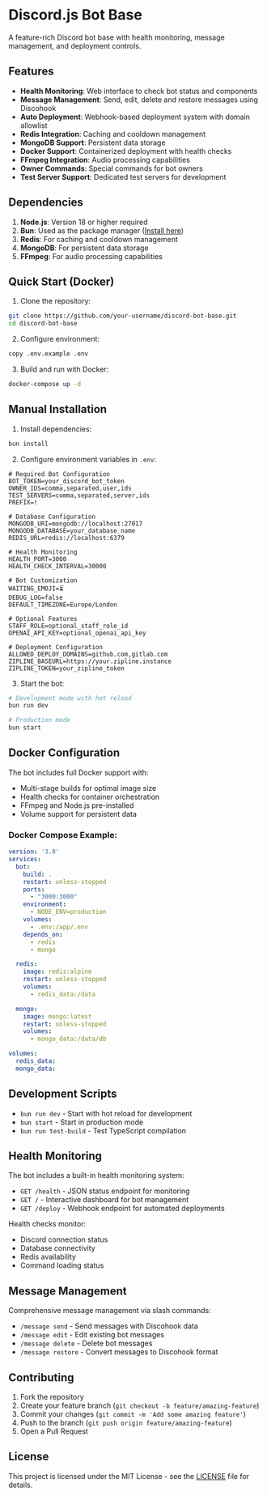 # Discord.js Bot Base

A feature-rich Discord bot base with health monitoring, message management, and deployment controls.

## Features

- **Health Monitoring**: Web interface to check bot status and components
- **Message Management**: Send, edit, delete and restore messages using Discohook
- **Auto Deployment**: Webhook-based deployment system with domain allowlist
- **Redis Integration**: Caching and cooldown management
- **MongoDB Support**: Persistent data storage
- **Docker Support**: Containerized deployment with health checks
- **FFmpeg Integration**: Audio processing capabilities
- **Owner Commands**: Special commands for bot owners
- **Test Server Support**: Dedicated test servers for development

## Dependencies

1. **Node.js**: Version 18 or higher required
2. **Bun**: Used as the package manager ([Install here](https://bun.sh/))
3. **Redis**: For caching and cooldown management
4. **MongoDB**: For persistent data storage
5. **FFmpeg**: For audio processing capabilities

## Quick Start (Docker)

1. Clone the repository:
```bash
git clone https://github.com/your-username/discord-bot-base.git
cd discord-bot-base
```

2. Configure environment:
```bash
copy .env.example .env
```

3. Build and run with Docker:
```bash
docker-compose up -d
```

## Manual Installation

1. Install dependencies:
```bash
bun install
```

2. Configure environment variables in `.env`:

```env
# Required Bot Configuration
BOT_TOKEN=your_discord_bot_token
OWNER_IDS=comma,separated,user,ids
TEST_SERVERS=comma,separated,server,ids
PREFIX=!

# Database Configuration
MONGODB_URI=mongodb://localhost:27017
MONGODB_DATABASE=your_database_name
REDIS_URL=redis://localhost:6379

# Health Monitoring
HEALTH_PORT=3000
HEALTH_CHECK_INTERVAL=30000

# Bot Customization
WAITING_EMOJI=⏳
DEBUG_LOG=false
DEFAULT_TIMEZONE=Europe/London

# Optional Features
STAFF_ROLE=optional_staff_role_id
OPENAI_API_KEY=optional_openai_api_key

# Deployment Configuration
ALLOWED_DEPLOY_DOMAINS=github.com,gitlab.com
ZIPLINE_BASEURL=https://your.zipline.instance
ZIPLINE_TOKEN=your_zipline_token
```

3. Start the bot:
```bash
# Development mode with hot reload
bun run dev

# Production mode
bun start
```

## Docker Configuration

The bot includes full Docker support with:
- Multi-stage builds for optimal image size
- Health checks for container orchestration
- FFmpeg and Node.js pre-installed
- Volume support for persistent data

### Docker Compose Example:
```yaml
version: '3.8'
services:
  bot:
    build: .
    restart: unless-stopped
    ports:
      - "3000:3000"
    environment:
      - NODE_ENV=production
    volumes:
      - .env:/app/.env
    depends_on:
      - redis
      - mongo

  redis:
    image: redis:alpine
    restart: unless-stopped
    volumes:
      - redis_data:/data

  mongo:
    image: mongo:latest
    restart: unless-stopped
    volumes:
      - mongo_data:/data/db

volumes:
  redis_data:
  mongo_data:
```

## Development Scripts

- `bun run dev` - Start with hot reload for development
- `bun start` - Start in production mode
- `bun run test-build` - Test TypeScript compilation

## Health Monitoring

The bot includes a built-in health monitoring system:

- `GET /health` - JSON status endpoint for monitoring
- `GET /` - Interactive dashboard for bot management
- `GET /deploy` - Webhook endpoint for automated deployments

Health checks monitor:
- Discord connection status
- Database connectivity
- Redis availability
- Command loading status

## Message Management

Comprehensive message management via slash commands:

- `/message send` - Send messages with Discohook data
- `/message edit` - Edit existing bot messages
- `/message delete` - Delete bot messages
- `/message restore` - Convert messages to Discohook format

## Contributing

1. Fork the repository
2. Create your feature branch (`git checkout -b feature/amazing-feature`)
3. Commit your changes (`git commit -m 'Add some amazing feature'`)
4. Push to the branch (`git push origin feature/amazing-feature`)
5. Open a Pull Request

## License

This project is licensed under the MIT License - see the [LICENSE](LICENSE) file for details.